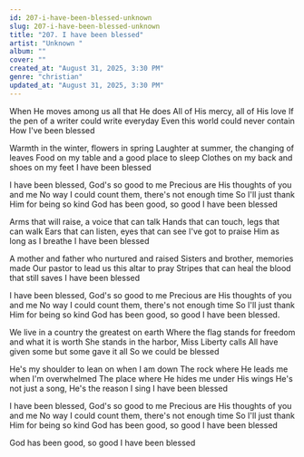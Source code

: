 ```yaml
---
id: 207-i-have-been-blessed-unknown
slug: 207-i-have-been-blessed-unknown
title: "207. I have been blessed"
artist: "Unknown "
album: ""
cover: ""
created_at: "August 31, 2025, 3:30 PM"
genre: "christian"
updated_at: "August 31, 2025, 3:30 PM"
---
```


When He moves among us all that He does
All of His mercy, all of His love
If the pen of a writer could write everyday
Even this world could never contain
How I've been blessed

Warmth in the winter, flowers in spring
Laughter at summer, the changing of leaves
Food on my table and a good place to sleep
Clothes on my back and shoes on my feet
I have been blessed

I have been blessed, God's so good to me
Precious are His thoughts of you and me
No way I could count them, there's not enough time
So I'll just thank Him for being so kind
God has been good, so good
I have been blessed

Arms that will raise, a voice that can talk
Hands that can touch, legs that can walk
Ears that can listen, eyes that can see
I've got to praise Him as long as I breathe
I have been blessed

A mother and father who nurtured and raised
Sisters and brother, memories made
Our pastor to lead us this altar to pray
Stripes that can heal the blood that still saves
I have been blessed

I have been blessed, God's so good to me
Precious are His thoughts of you and me
No way I could count them, there's not enough time
So I'll just thank Him for being so kind
God has been good, so good
I have been blessed.

We live in a country the greatest on earth
Where the flag stands for freedom and what it is worth
She stands in the harbor, Miss Liberty calls
All have given some but some gave it all
So we could be blessed

He's my shoulder to lean on when I am down
The rock where He leads me when I'm overwhelmed
The place where He hides me under His wings
He's not just a song, He's the reason I sing
I have been blessed

I have been blessed, God's so good to me
Precious are His thoughts of you and me
No way I could count them, there's not enough time
So I'll just thank Him for being so kind
God has been good, so good
I have been blessed

God has been good, so good
I have been blessed